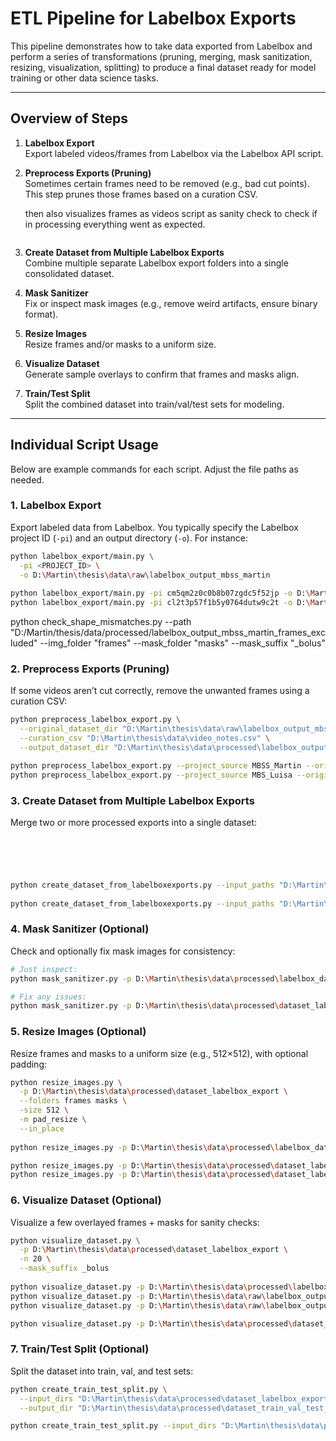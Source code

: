 # ETL Pipeline for Labelbox Exports

This pipeline demonstrates how to take data exported from Labelbox and perform a series of transformations (pruning, merging, mask sanitization, resizing, visualization, splitting) to produce a final dataset ready for model training or other data science tasks.

---

## Overview of Steps

1. **Labelbox Export**  
   Export labeled videos/frames from Labelbox via the Labelbox API script.

2. **Preprocess Exports (Pruning)**  
   Sometimes certain frames need to be removed (e.g., bad cut points). This step prunes those frames based on a curation CSV.

   then also visualizes frames as videos script as sanity check to check if in processing everything went as expected.

   ```bash
3. **Create Dataset from Multiple Labelbox Exports**  
   Combine multiple separate Labelbox export folders into a single consolidated dataset.

4. **Mask Sanitizer**  
   Fix or inspect mask images (e.g., remove weird artifacts, ensure binary format).

5. **Resize Images**  
   Resize frames and/or masks to a uniform size.

6. **Visualize Dataset**  
   Generate sample overlays to confirm that frames and masks align.

7. **Train/Test Split**  
   Split the combined dataset into train/val/test sets for modeling.

---

## Individual Script Usage

Below are example commands for each script. Adjust the file paths as needed.

### 1. Labelbox Export

Export labeled data from Labelbox. You typically specify the Labelbox project ID (`-pi`) and an output directory (`-o`). For instance:

```bash
python labelbox_export/main.py \
  -pi <PROJECT_ID> \
  -o D:\Martin\thesis\data\raw\labelbox_output_mbss_martin
  
python labelbox_export/main.py -pi cm5qm2z0c0b8b07zgdc5f52jp -o D:\Martin\thesis\data\raw\labelbox_output_mbss_martin
python labelbox_export/main.py -pi cl2t3p57f1b5y0764dutw9c2t -o D:\Martin\thesis\data\raw\labelbox_output_mbs

````

python check_shape_mismatches.py --path "D:/Martin/thesis/data/processed/labelbox_output_mbss_martin_frames_excluded"  --img_folder "frames" --mask_folder "masks" --mask_suffix "_bolus"


### 2. Preprocess Exports (Pruning)
If some videos aren’t cut correctly, remove the unwanted frames using a curation CSV:

```bash
python preprocess_labelbox_export.py \
  --original_dataset_dir "D:\Martin\thesis\data\raw\labelbox_output_mbss_martin\labelbox_output" \
  --curation_csv "D:\Martin\thesis\data\video_notes.csv" \
  --output_dataset_dir "D:\Martin\thesis\data\processed\labelbox_output_mbss_martin_frames_excluded"

python preprocess_labelbox_export.py --project_source MBSS_Martin --original_dataset_dir D:\Martin\thesis\data\raw\labelbox_output_mbss_martin_0328 --video_notes_csv D:\Martin\thesis\data\video_notes.csv --output_dataset_dir D:\Martin\thesis\data\processed\labelbox_output_mbss_martin_0328_frames_excluded
python preprocess_labelbox_export.py --project_source MBS_Luisa --original_dataset_dir D:\Martin\thesis\data\raw\labelbox_output_mbs_0328 --video_notes_csv D:\Martin\thesis\data\video_notes.csv --output_dataset_dir D:\Martin\thesis\data\processed\labelbox_output_mbs_0328_frames_excluded

```

### 3. Create Dataset from Multiple Labelbox Exports
Merge two or more processed exports into a single dataset:

```bash




  
python create_dataset_from_labelboxexports.py --input_paths "D:\Martin\thesis\data\processed\labelbox_output_mbss_martin_0328_test" --output_path "D:\Martin\thesis\data\processed\dataset_labelbox_export_test_2504"
  
python create_dataset_from_labelboxexports.py --input_paths "D:\Martin\thesis\data\processed\labelbox_output_mbss_martin_0328_frames_excluded" "D:\Martin\thesis\data\processed\labelbox_output_mbs_0328_frames_excluded" --output_path "D:\Martin\thesis\data\processed\labelbox_dataset_0328"
```

### 4. Mask Sanitizer (Optional)
Check and optionally fix mask images for consistency:

```bash
# Just inspect:
python mask_sanitizer.py -p D:\Martin\thesis\data\processed\labelbox_dataset_0328\masks

# Fix any issues:
python mask_sanitizer.py -p D:\Martin\thesis\data\processed\dataset_labelbox_export\masks -fix
```

### 5. Resize Images (Optional)
Resize frames and masks to a uniform size (e.g., 512×512), with optional padding:

```bash
python resize_images.py \
  -p D:\Martin\thesis\data\processed\dataset_labelbox_export \
  --folders frames masks \
  -size 512 \
  -m pad_resize \
  --in_place
  
python resize_images.py -p D:\Martin\thesis\data\processed\labelbox_dataset_0328 --folders imgs masks -size 512 -m pad_resize --in_place

python resize_images.py -p D:\Martin\thesis\data\processed\dataset_labelbox_export_test_2504 --folders imgs masks -size 512 -m pad_resize --in_place
python resize_images.py -p D:\Martin\thesis\data\processed\dataset_labelbox_export_test_2504_test_final_roi_crop --folders imgs masks -size 256 -m pad_resize --in_place


```

### 6. Visualize Dataset (Optional)
Visualize a few overlayed frames + masks for sanity checks:

```bash
python visualize_dataset.py \
  -p D:\Martin\thesis\data\processed\dataset_labelbox_export \
  -n 20 \
  --mask_suffix _bolus
 
python visualize_dataset.py -p D:\Martin\thesis\data\processed\labelbox_dataset_0328 -n 200 --mask_suffix _bolus
python visualize_dataset.py -p D:\Martin\thesis\data\raw\labelbox_output_mbss_martin -n 1000 --mask_suffix _bolus
python visualize_dataset.py -p D:\Martin\thesis\data\raw\labelbox_output_mbs -n 1000 --mask_suffix _bolus

python visualize_dataset.py -p D:\Martin\thesis\data\processed\dataset_labelbox_export_test_2504 -n 1000 --mask_suffix _bolus

```

### 7. Train/Test Split (Optional)
Split the dataset into train, val, and test sets:

```bash
python create_train_test_split.py \
  --input_dirs "D:\Martin\thesis\data\processed\dataset_labelbox_export" \
  --output_dir "D:\Martin\thesis\data\processed\dataset_train_val_test_split"

python create_train_test_split.py --input_dirs "D:\Martin\thesis\data\processed\dataset_labelbox_export_test_2504" --output_dir "D:\Martin\thesis\data\processed\dataset_labelbox_export_test_2504_test_final"
```